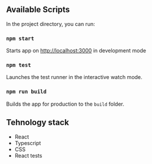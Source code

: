 ## Available Scripts

In the project directory, you can run:

### `npm start`

Starts app on [http://localhost:3000](http://localhost:3000) in development mode

### `npm test`

Launches the test runner in the interactive watch mode.

### `npm run build`

Builds the app for production to the `build` folder.


## Tehnology stack 

* React 
* Typescript 
* CSS 
* React tests